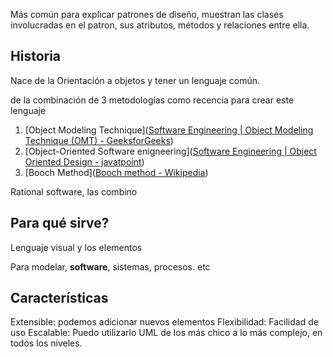
Más común para explicar patrones de diseño, muestran las clases involucradas en el patron, sus atributos, métodos y relaciones entre ella.


## Historia

Nace de la Orientación a objetos y tener un lenguaje común.

de la combinación de 3 metodologías como recencia para crear este lenguaje

1. [Object Modeling Technique]([Software Engineering | Object Modeling Technique (OMT) - GeeksforGeeks](https://www.geeksforgeeks.org/software-engineering-object-modeling-technique-omt/))
2. [Object-Oriented Software enigneering]([Software Engineering | Object Oriented Design - javatpoint](https://www.javatpoint.com/software-engineering-object-oriented-design))
3. [Booch Method]([Booch method - Wikipedia](https://en.wikipedia.org/wiki/Booch_method))

Rational software, las combino

## Para qué sirve?


Lenguaje visual y los elementos

Para modelar, **software**, sistemas, procesos. etc

## Características

Extensible: podemos adicionar nuevos elementos
Flexibilidad: Facilidad de uso
Escalable: Puedo utilizarlo UML de los más chico a lo más complejo, en todos los niveles.